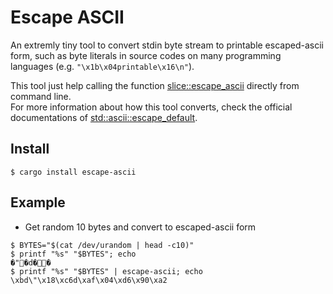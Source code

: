 # Escape ASCII

An extremly tiny tool to convert stdin byte stream to printable escaped-ascii form, such as byte literals in source codes on many programming languages (e.g. `"\x1b\x04printable\x16\n"`).

This tool just help calling the function [slice::escape_ascii](https://doc.rust-lang.org/std/primitive.u8.html#method.escape_ascii) directly from command line.  
For more information about how this tool converts, check the official documentations of [std::ascii::escape_default](https://doc.rust-lang.org/std/ascii/fn.escape_default.html).

## Install

```shell
$ cargo install escape-ascii
```

## Example

- Get random 10 bytes and convert to escaped-ascii form
```shell
$ BYTES="$(cat /dev/urandom | head -c10)"
$ printf "%s" "$BYTES"; echo
�"�d�֐�
$ printf "%s" "$BYTES" | escape-ascii; echo
\xbd\"\x18\xc6d\xaf\x04\xd6\x90\xa2
```
